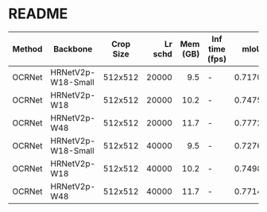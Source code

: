 # README
| Method |      Backbone      | Crop Size | Lr schd | Mem (GB) | Inf time (fps) |  mIoU  | mIoU(multi scale) |                                                                                                                                                                                       download                                                                                                                                                                                       |
|--------|--------------------|-----------|--------:|---------:|----------------|-------:|-------------------|--------------------------------------------------------------------------------------------------------------------------------------------------------------------------------------------------------------------------------------------------------------------------------------------------------------------------------------------------------------------------------------|
| OCRNet | HRNetV2p-W18-Small | 512x512   |   20000 |      9.5 | -              | 0.7170 | -                 | [model](https://open-mmlab.s3.ap-northeast-2.amazonaws.com/mmsegmentation/models/ocrnet/ocrnet_hr18s_512x512_20k_voc12aug/ocrnet_hr18s_512x512_20k_voc12aug_20200617_233913-02b04fcb.pth) &#124; [log](https://open-mmlab.s3.ap-northeast-2.amazonaws.com/mmsegmentation/models/ocrnet/ocrnet_hr18s_512x512_20k_voc12aug/ocrnet_hr18s_512x512_20k_voc12aug_20200617_233913.log.json) |
| OCRNet | HRNetV2p-W18       | 512x512   |   20000 |     10.2 | -              | 0.7475 | -                 | [model](https://open-mmlab.s3.ap-northeast-2.amazonaws.com/mmsegmentation/models/ocrnet/ocrnet_hr18_512x512_20k_voc12aug/ocrnet_hr18_512x512_20k_voc12aug_20200617_233932-8954cbb7.pth) &#124; [log](https://open-mmlab.s3.ap-northeast-2.amazonaws.com/mmsegmentation/models/ocrnet/ocrnet_hr18_512x512_20k_voc12aug/ocrnet_hr18_512x512_20k_voc12aug_20200617_233932.log.json)     |
| OCRNet | HRNetV2p-W48       | 512x512   |   20000 |     11.7 | -              | 0.7772 | -                 | [model](https://open-mmlab.s3.ap-northeast-2.amazonaws.com/mmsegmentation/models/ocrnet/ocrnet_hr48_512x512_20k_voc12aug/ocrnet_hr48_512x512_20k_voc12aug_20200617_233932-9e82080a.pth) &#124; [log](https://open-mmlab.s3.ap-northeast-2.amazonaws.com/mmsegmentation/models/ocrnet/ocrnet_hr48_512x512_20k_voc12aug/ocrnet_hr48_512x512_20k_voc12aug_20200617_233932.log.json)     |
| OCRNet | HRNetV2p-W18-Small | 512x512   |   40000 |      9.5 | -              | 0.7276 | -                 | [model](https://open-mmlab.s3.ap-northeast-2.amazonaws.com/mmsegmentation/models/ocrnet/ocrnet_hr18s_512x512_40k_voc12aug/ocrnet_hr18s_512x512_40k_voc12aug_20200614_002025-42b587ac.pth) &#124; [log](https://open-mmlab.s3.ap-northeast-2.amazonaws.com/mmsegmentation/models/ocrnet/ocrnet_hr18s_512x512_40k_voc12aug/ocrnet_hr18s_512x512_40k_voc12aug_20200614_002025.log.json) |
| OCRNet | HRNetV2p-W18       | 512x512   |   40000 |     10.2 | -              | 0.7498 | -                 | [model](https://open-mmlab.s3.ap-northeast-2.amazonaws.com/mmsegmentation/models/ocrnet/ocrnet_hr18_512x512_40k_voc12aug/ocrnet_hr18_512x512_40k_voc12aug_20200614_015958-714302be.pth) &#124; [log](https://open-mmlab.s3.ap-northeast-2.amazonaws.com/mmsegmentation/models/ocrnet/ocrnet_hr18_512x512_40k_voc12aug/ocrnet_hr18_512x512_40k_voc12aug_20200614_015958.log.json)     |
| OCRNet | HRNetV2p-W48       | 512x512   |   40000 |     11.7 | -              | 0.7714 | -                 | [model](https://open-mmlab.s3.ap-northeast-2.amazonaws.com/mmsegmentation/models/ocrnet/ocrnet_hr48_512x512_40k_voc12aug/ocrnet_hr48_512x512_40k_voc12aug_20200614_015958-255bc5ce.pth) &#124; [log](https://open-mmlab.s3.ap-northeast-2.amazonaws.com/mmsegmentation/models/ocrnet/ocrnet_hr48_512x512_40k_voc12aug/ocrnet_hr48_512x512_40k_voc12aug_20200614_015958.log.json)     |
